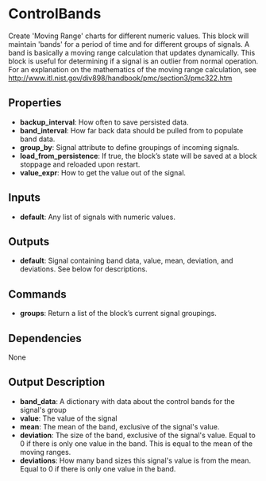 ControlBands
============
Create 'Moving Range' charts for different numeric values.  This block will maintain 'bands' for a period of time and for different groups of signals. A band is basically a moving range calculation that updates dynamically. This block is useful for determining if a signal is an outlier from normal operation.  For an explanation on the mathematics of the moving range calculation, see http://www.itl.nist.gov/div898/handbook/pmc/section3/pmc322.htm

Properties
----------
- **backup_interval**: How often to save persisted data.
- **band_interval**: How far back data should be pulled from to populate band data.
- **group_by**: Signal attribute to define groupings of incoming signals.
- **load_from_persistence**: If true, the block’s state will be saved at a block stoppage and reloaded upon restart.
- **value_expr**: How to get the value out of the signal.

Inputs
------
- **default**: Any list of signals with numeric values.

Outputs
-------
- **default**: Signal containing band data, value, mean, deviation, and deviations.  See below for descriptions.

Commands
--------
- **groups**: Return a list of the block’s current signal groupings.

Dependencies
------------
None

Output Description
------------------
-   **band_data**: A dictionary with data about the control bands for the signal's group
  - **value**: The value of the signal
  - **mean**: The mean of the band, exclusive of the signal's value.
  - **deviation**: The size of the band, exclusive of the signal's value. Equal to 0 if there is only one value in the band. This is equal to the mean of the moving ranges.
  - **deviations**: How many band sizes this signal's value is from the mean. Equal to 0 if there is only one value in the band.

